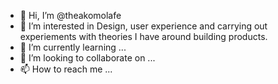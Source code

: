 - 👋 Hi, I’m @theakomolafe
- 👀 I’m interested in Design, user experience and carrying out experiements with theories I have around building products.
- 🌱 I’m currently learning ...
- 💞️ I’m looking to collaborate on ...
- 📫 How to reach me ...

<!---
theakomolafe/theakomolafe is a ✨ special ✨ repository because its `README.md` (this file) appears on your GitHub profile.
You can click the Preview link to take a look at your changes.
--->

